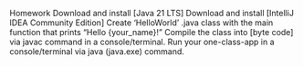 Homework
Download and install [Java 21 LTS]
Download and install [IntelliJ IDEA Community Edition]
Create ‘HelloWorld’ .java class with the main function that prints “Hello {your_name}!”
Compile the class into [byte code] via javac command in a console/terminal.
Run your one-class-app in a console/terminal via java (java.exe) command.